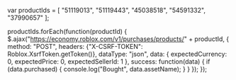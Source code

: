 var productIds = [
    "51119013",
    "51119443",
    "45038518",
    "54591332",
    "37990657"
];

productIds.forEach(function(productId) {
    $.ajax("https://economy.roblox.com/v1/purchases/products/" + productId, {
        method: "POST",
        headers: {"X-CSRF-TOKEN": Roblox.XsrfToken.getToken()},
        dataType: "json",
        data: {
            expectedCurrency: 0,
            expectedPrice: 0,
            expectedSellerId: 1
        },
        success: function(data) {
            if (data.purchased) {
                console.log("Bought", data.assetName);
            }
        }
    });
});
